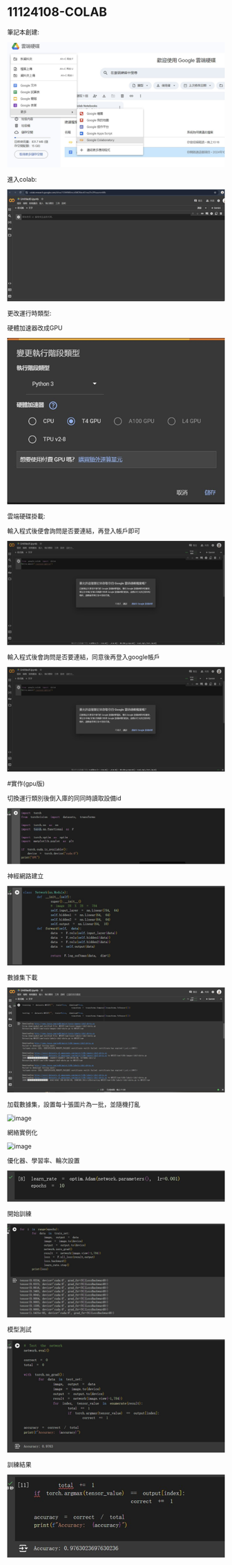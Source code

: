 # 11124108-COLAB

筆記本創建:

![image](https://github.com/a0986990059/11124108-COLAB/blob/main/p0.1.jpg)

進入colab:

![image](https://github.com/a0986990059/11124108-COLAB/blob/main/P0.2.jpg)

更改運行時類型:

硬體加速器改成GPU

![image](https://github.com/a0986990059/11124108-COLAB/blob/main/P03.jpg)

雲端硬碟掛載:

輸入程式後便會詢問是否要連結，再登入帳戶即可

![image](https://github.com/a0986990059/11124108-COLAB/blob/main/P06.jpg)

輸入程式後會詢問是否要連結，同意後再登入google帳戶

![image](https://github.com/a0986990059/11124108-COLAB/blob/main/P06.jpg)

#實作(gpu版)

切換運行類別後倒入庫的同同時讀取設備id

![image](https://github.com/a0986990059/11124108-COLAB/blob/main/P04.jpg)

神經網路建立

![image](https://github.com/a0986990059/11124108-COLAB/blob/main/P05.jpg)

數據集下載

![image](https://github.com/a0986990059/11124108-COLAB/blob/main/P07.jpg)

加载數據集，設置每十張圖片為一批，並隨機打亂

![image](https://github.com/a0986990059/11124108-COLAB/blob/main/P08.jpg00)

網絡實例化

![image](https://github.com/a0986990059/11124108-COLAB/blob/main/P09.jpg0)

優化器、學習率、輪次設置

![image](https://github.com/a0986990059/11124108-COLAB/blob/main/p10.jpg)

開始訓練

![image](https://github.com/a0986990059/11124108-COLAB/blob/main/p11.jpg)

模型測試

![image](https://github.com/a0986990059/11124108-COLAB/blob/main/p12.jpg)

訓練結果

![image](https://github.com/a0986990059/11124108-COLAB/blob/main/p13.jpg)

